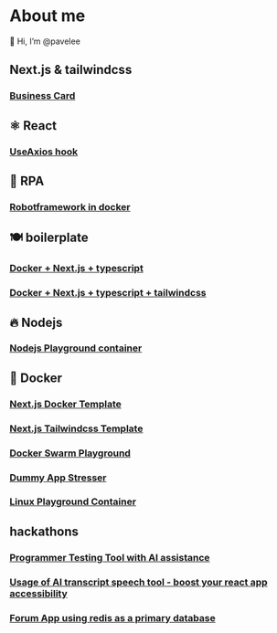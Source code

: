 # About me

👋 Hi, I’m @pavelee

## Next.js & tailwindcss
### [Business Card](https://github.com/pavelee/business-card)
## ⚛️ React
### [UseAxios hook](https://github.com/pavelee/useaxios)
## 🤖 RPA
### [Robotframework in docker](https://github.com/pavelee/robot-framework-docker)
## 🍽️ boilerplate
### [Docker + Next.js + typescript](https://github.com/pavelee/next-js-docker)
### [Docker + Next.js + typescript + tailwindcss](https://github.com/pavelee/next-js-tailwindcss-docker)
## 🔥 Nodejs
### [Nodejs Playground container](https://github.com/pavelee/nodejs-docker)
## 🐳 Docker
### [Next.js Docker Template](https://github.com/pavelee/next-js-docker)
### [Next.js Tailwindcss Template](https://github.com/pavelee/next-js-tailwindcss-docker)
### [Docker Swarm Playground](https://github.com/pavelee/docker-swarm-playground)
### [Dummy App Stresser](https://github.com/pavelee/dummy-app-stresser)
### [Linux Playground Container](https://github.com/pavelee/linux-docker)
## hackathons
### [Programmer Testing Tool with AI assistance](https://github.com/pavelee/dev-gym)
### [Usage of AI transcript speech tool - boost your react app accessibility](https://github.com/pavelee/react-deepgram-example)
### [Forum App using redis as a primary database](https://github.com/pavelee/stoa-redis-stack)
